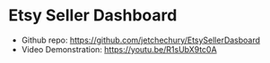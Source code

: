 # Etsy Seller Dashboard

* Github repo: https://github.com/jetchechury/EtsySellerDasboard
* Video Demonstration: https://youtu.be/R1sUbX9tc0A

